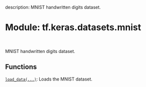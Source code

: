 description: MNIST handwritten digits dataset.

<div itemscope itemtype="http://developers.google.com/ReferenceObject">
<meta itemprop="name" content="tf.keras.datasets.mnist" />
<meta itemprop="path" content="Stable" />
</div>

# Module: tf.keras.datasets.mnist

<!-- Insert buttons and diff -->

<table class="tfo-notebook-buttons tfo-api nocontent" align="left">

</table>



MNIST handwritten digits dataset.



## Functions

[`load_data(...)`](../../../tf/keras/datasets/mnist/load_data.md): Loads the MNIST dataset.

